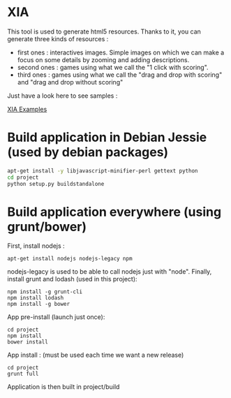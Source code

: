 # XIA

This tool is used to generate html5 resources.
Thanks to it, you can generate three kinds of resources :
- first ones : interactives images. Simple images on which we can make a focus on some details by zooming and adding descriptions.
- second ones : games using what we call the "1 click with scoring".
- third ones : games using what we call the "drag and drop with scoring" and "drag and drop without scoring"

Just have a look here to see samples :

[XIA Examples](https://xia.dane.ac-versailles.fr/examples.html)

# Build application in Debian Jessie (used by debian packages)

```sh
apt-get install -y libjavascript-minifier-perl gettext python
cd project
python setup.py buildstandalone
```

# Build application everywhere (using grunt/bower)

First, install nodejs :

```
apt-get install nodejs nodejs-legacy npm
```

nodejs-legacy is used to be able to call nodejs just with "node".
Finally, install grunt and lodash (used in this project):

```
npm install -g grunt-cli
npm install lodash
npm install -g bower
```

App pre-install (launch just once):

```
cd project
npm install
bower install
```

App install : (must be used each time we want a new release)

```
cd project
grunt full
```

Application is then built in project/build
